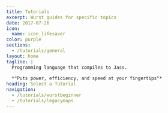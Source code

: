 ```yaml
---
title: Tutorials
excerpt: Wurst guides for specific topics
date: 2017-07-26
icon:
  name: icon_lifesaver
color: purple
sections:
  - /tutorials/general
layout: home
tagline: |
  Programming language that compiles to Jass.
  
  *"Puts power, efficiency, and speed at your fingertips"*
heading: Select a Tutorial
navigation:
  - /tutorials/wurstbeginner
  - /tutorials/legacymaps
---
```

